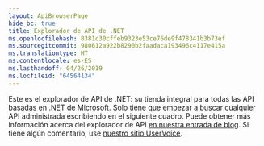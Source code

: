 ```yaml
---
layout: ApiBrowserPage
hide_bc: true
title: Explorador de API de .NET
ms.openlocfilehash: 8381c30cffeb9323e53ce76de9f478341b3b73ef
ms.sourcegitcommit: 980612a922b8290b2faadaca193496c4117e415a
ms.translationtype: HT
ms.contentlocale: es-ES
ms.lasthandoff: 04/26/2019
ms.locfileid: "64564134"
---
```

Este es el explorador de API de .NET: su tienda integral para todas las API basadas en .NET de Microsoft. Solo tiene que empezar a buscar cualquier API administrada escribiendo en el siguiente cuadro. Puede obtener más información acerca del explorador de API [en nuestra entrada de blog](https://aka.ms/apibrowser). Si tiene algún comentario, use [nuestro sitio UserVoice](https://aka.ms/apibrowserfeedback).